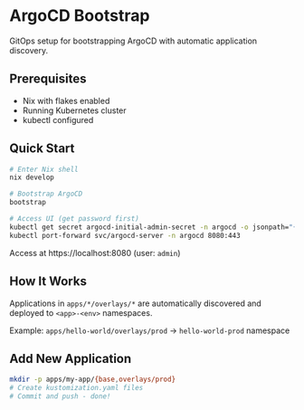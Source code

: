 # ArgoCD Bootstrap

GitOps setup for bootstrapping ArgoCD with automatic application discovery.

## Prerequisites

- Nix with flakes enabled
- Running Kubernetes cluster
- kubectl configured

## Quick Start

```bash
# Enter Nix shell
nix develop

# Bootstrap ArgoCD
bootstrap

# Access UI (get password first)
kubectl get secret argocd-initial-admin-secret -n argocd -o jsonpath="{.data.password}" | base64 -d
kubectl port-forward svc/argocd-server -n argocd 8080:443
```

Access at https://localhost:8080 (user: `admin`)

## How It Works

Applications in `apps/*/overlays/*` are automatically discovered and deployed to `<app>-<env>` namespaces.

Example: `apps/hello-world/overlays/prod` → `hello-world-prod` namespace

## Add New Application

```bash
mkdir -p apps/my-app/{base,overlays/prod}
# Create kustomization.yaml files
# Commit and push - done!
```
